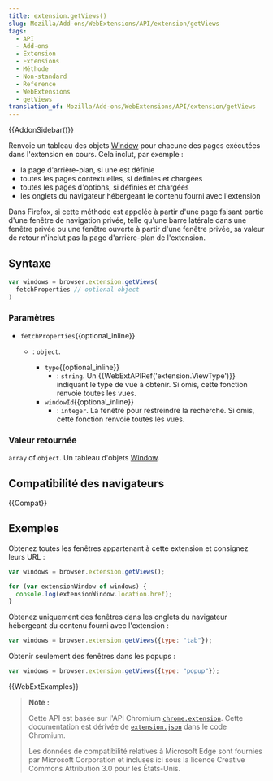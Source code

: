 ```yaml
---
title: extension.getViews()
slug: Mozilla/Add-ons/WebExtensions/API/extension/getViews
tags:
  - API
  - Add-ons
  - Extension
  - Extensions
  - Méthode
  - Non-standard
  - Reference
  - WebExtensions
  - getViews
translation_of: Mozilla/Add-ons/WebExtensions/API/extension/getViews
---
```


{{AddonSidebar()}}

Renvoie un tableau des objets [Window](/fr/docs/Web/API/Window) pour chacune des pages exécutées dans l'extension en cours. Cela inclut, par exemple :

- la page d'arrière-plan, si une est définie
- toutes les pages contextuelles, si définies et chargées
- toutes les pages d'options, si définies et chargées
- les onglets du navigateur hébergeant le contenu fourni avec l'extension

Dans Firefox, si cette méthode est appelée à partir d'une page faisant partie d'une fenêtre de navigation privée, telle qu'une barre latérale dans une fenêtre privée ou une fenêtre ouverte à partir d'une fenêtre privée, sa valeur de retour n'inclut pas la page d'arrière-plan de l'extension.

## Syntaxe

```js
var windows = browser.extension.getViews(
  fetchProperties // optional object
)
```

### Paramètres

- `fetchProperties`{{optional_inline}}

  - : `object`.

    - `type`{{optional_inline}}
      - : `string`. Un {{WebExtAPIRef('extension.ViewType')}} indiquant le type de vue à obtenir. Si omis, cette fonction renvoie toutes les vues.
    - `windowId`{{optional_inline}}
      - : `integer`. La fenêtre pour restreindre la recherche. Si omis, cette fonction renvoie toutes les vues.

### Valeur retournée

`array` of `object`. Un tableau d'objets [Window](/fr/docs/Web/API/Window).

## Compatibilité des navigateurs

{{Compat}}

## Exemples

Obtenez toutes les fenêtres appartenant à cette extension et consignez leurs URL :

```js
var windows = browser.extension.getViews();

for (var extensionWindow of windows) {
  console.log(extensionWindow.location.href);
}
```

Obtenez uniquement des fenêtres dans les onglets du navigateur hébergeant du contenu fourni avec l'extension :

```js
var windows = browser.extension.getViews({type: "tab"});
```

Obtenir seulement des fenêtres dans les popups :

```js
var windows = browser.extension.getViews({type: "popup"});
```

{{WebExtExamples}}

> **Note :**
>
> Cette API est basée sur l'API Chromium [`chrome.extension`](https://developer.chrome.com/extensions/extension). Cette documentation est dérivée de [`extension.json`](https://chromium.googlesource.com/chromium/src/+/master/chrome/common/extensions/api/extension.json) dans le code Chromium.
>
> Les données de compatibilité relatives à Microsoft Edge sont fournies par Microsoft Corporation et incluses ici sous la licence Creative Commons Attribution 3.0 pour les États-Unis.

<!--
// Copyright 2015 The Chromium Authors. All rights reserved.
//
// Redistribution and use in source and binary forms, with or without
// modification, are permitted provided that the following conditions are
// met:
//
//    * Redistributions of source code must retain the above copyright
// notice, this list of conditions and the following disclaimer.
//    * Redistributions in binary form must reproduce the above
// copyright notice, this list of conditions and the following disclaimer
// in the documentation and/or other materials provided with the
// distribution.
//    * Neither the name of Google Inc. nor the names of its
// contributors may be used to endorse or promote products derived from
// this software without specific prior written permission.
//
// THIS SOFTWARE IS PROVIDED BY THE COPYRIGHT HOLDERS AND CONTRIBUTORS
// "AS IS" AND ANY EXPRESS OR IMPLIED WARRANTIES, INCLUDING, BUT NOT
// LIMITED TO, THE IMPLIED WARRANTIES OF MERCHANTABILITY AND FITNESS FOR
// A PARTICULAR PURPOSE ARE DISCLAIMED. IN NO EVENT SHALL THE COPYRIGHT
// OWNER OR CONTRIBUTORS BE LIABLE FOR ANY DIRECT, INDIRECT, INCIDENTAL,
// SPECIAL, EXEMPLARY, OR CONSEQUENTIAL DAMAGES (INCLUDING, BUT NOT
// LIMITED TO, PROCUREMENT OF SUBSTITUTE GOODS OR SERVICES; LOSS OF USE,
// DATA, OR PROFITS; OR BUSINESS INTERRUPTION) HOWEVER CAUSED AND ON ANY
// THEORY OF LIABILITY, WHETHER IN CONTRACT, STRICT LIABILITY, OR TORT
// (INCLUDING NEGLIGENCE OR OTHERWISE) ARISING IN ANY WAY OUT OF THE USE
// OF THIS SOFTWARE, EVEN IF ADVISED OF THE POSSIBILITY OF SUCH DAMAGE.
-->
